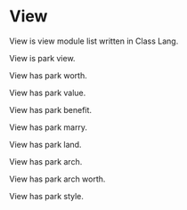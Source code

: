 # View

View is view module list written in Class Lang.

View is park view.

View has park worth.

View has park value.

View has park benefit.

View has park marry.

View has park land.

View has park arch.

View has park arch worth.

View has park style.